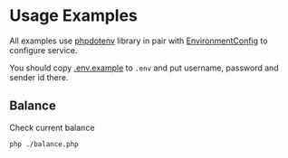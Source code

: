 # Usage Examples

All examples use [phpdotenv](https://github.com/vlucas/phpdotenv) library
in pair with [EnvironmentConfig](../src/EnvironmentConfig.php) to configure service.

You should copy [.env.example](./.env.example) to `.env` 
and put username, password and sender id there.

## Balance
Check current balance
```shell
php ./balance.php
```
